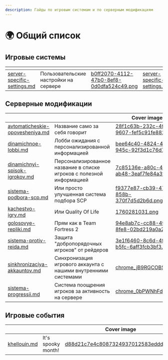 ```yaml
---
description: Гайды по игровым системам и по серверным модификациям
---
```


# 🌍 Общий список

## Игровые системы

<table data-view="cards"><thead><tr><th data-type="content-ref"></th><th></th><th data-hidden data-card-cover data-type="files"></th><th data-hidden data-card-target data-type="content-ref"></th></tr></thead><tbody><tr><td><a href="server-specific-settings.md">server-specific-settings.md</a></td><td>Пользовательские настройки на сервере</td><td><a href="../../.gitbook/assets/b0ff2070-4112-47b0-8ef8-0d0dfa524c49.png">b0ff2070-4112-47b0-8ef8-0d0dfa524c49.png</a></td><td><a href="server-specific-settings.md">server-specific-settings.md</a></td></tr></tbody></table>

## Серверные модификации

<table data-view="cards"><thead><tr><th data-type="content-ref"></th><th></th><th data-hidden data-card-cover data-type="image">Cover image</th><th data-hidden data-card-target data-type="content-ref"></th></tr></thead><tbody><tr><td><a href="avtomaticheskie-opovesheniya.md">avtomaticheskie-opovesheniya.md</a></td><td>Название само за себя говорит</td><td><a href="../../.gitbook/assets/28f1c63b-232c-4f8c-9607-fef5c91fe882.png">28f1c63b-232c-4f8c-9607-fef5c91fe882.png</a></td><td><a href="avtomaticheskie-opovesheniya.md">avtomaticheskie-opovesheniya.md</a></td></tr><tr><td><a href="dinamichnoe-lobbi.md">dinamichnoe-lobbi.md</a></td><td>Лобби ожидания с персонализированной информацией</td><td><a href="../../.gitbook/assets/bee64c40-4824-4aad-945c-92f3d1c76d7d.png">bee64c40-4824-4aad-945c-92f3d1c76d7d.png</a></td><td></td></tr><tr><td><a href="dinamichnyi-spisok-igrokov.md">dinamichnyi-spisok-igrokov.md</a></td><td>Персонализированное название в списке игроков с полезной информацией</td><td><a href="../../.gitbook/assets/7c85136e-a80c-4598-ab48-3eaf7fe84a3f.png">7c85136e-a80c-4598-ab48-3eaf7fe84a3f.png</a></td><td></td></tr><tr><td><a href="sistema-podbora-scp.md">sistema-podbora-scp.md</a></td><td>Или просто улучшенная система подбора SCP</td><td><a href="../../.gitbook/assets/f9377e87-cb39-47c9-858b-370f7d5d2b6d.png">f9377e87-cb39-47c9-858b-370f7d5d2b6d.png</a></td><td><a href="sistema-podbora-scp.md">sistema-podbora-scp.md</a></td></tr><tr><td><a href="kachestvo-igry.md">kachestvo-igry.md</a></td><td>Или Quality Of Life</td><td><a href="../../.gitbook/assets/1760281031.png">1760281031.png</a></td><td></td></tr><tr><td><a href="golosovye-repliki.md">golosovye-repliki.md</a></td><td>Прям как в Team Fortress 2</td><td><a href="../../.gitbook/assets/94e8ab7c-cc88-4f2a-8fe8-02bd219a0a2f.png">94e8ab7c-cc88-4f2a-8fe8-02bd219a0a2f.png</a></td><td><a href="golosovye-repliki.md">golosovye-repliki.md</a></td></tr><tr><td><a href="sistema-protiv-reida.md">sistema-protiv-reida.md</a></td><td>Защита "добропорядочных игроков" от рейдеров</td><td><a href="../../.gitbook/assets/3e1f6460-8c6d-4f3a-b5fc-6aff3fcb3bf3.png">3e1f6460-8c6d-4f3a-b5fc-6aff3fcb3bf3.png</a></td><td><a href="sistema-protiv-reida.md">sistema-protiv-reida.md</a></td></tr><tr><td><a href="sinkhronizaciya-akkauntov.md">sinkhronizaciya-akkauntov.md</a></td><td>Синхронизация игрового аккаунта с нашими внутренними системами</td><td><a href="../../.gitbook/assets/chrome_jB9RGCOBSX.png">chrome_jB9RGCOBSX.png</a></td><td><a href="sinkhronizaciya-akkauntov.md">sinkhronizaciya-akkauntov.md</a></td></tr><tr><td><a href="sistema-progressii.md">sistema-progressii.md</a></td><td>Система поощрения игроков за активность на сервере</td><td><a href="../../.gitbook/assets/chrome_0bPWNhFdlG.png">chrome_0bPWNhFdlG.png</a></td><td><a href="sistema-progressii.md">sistema-progressii.md</a></td></tr></tbody></table>

## Игровые события

<table data-view="cards"><thead><tr><th data-type="content-ref"></th><th></th><th data-hidden data-card-cover data-type="image">Cover image</th><th data-hidden data-card-target data-type="content-ref"></th></tr></thead><tbody><tr><td><a href="khellouin.md">khellouin.md</a></td><td>It's spooky month!</td><td><a href="../../.gitbook/assets/d88d21c7e4c8087324937012583eddda.png">d88d21c7e4c8087324937012583eddda.png</a></td><td><a href="khellouin.md">khellouin.md</a></td></tr></tbody></table>
